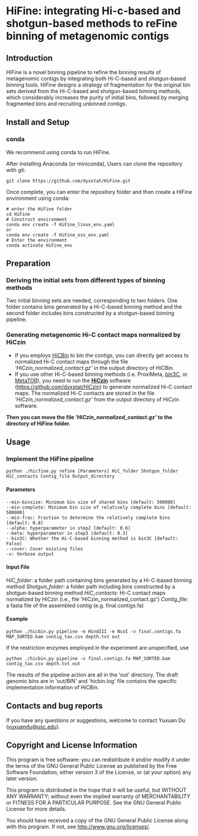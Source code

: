 # HiFine: integrating Hi-c-based and shotgun-based methods to reFine binning of metagenomic contigs

## Introduction
HiFine is a novel binning pipeline to refine the binning results of metagenomic contigs by integrating both Hi-C-based and shotgun-based binning tools. HiFine designs a strategy of fragmentation for the original bin sets derived from the Hi-C-based and shotgun-based binning methods, which considerably increases the purity of initial bins, followed by merging fragmented bins and recruiting unbinned contigs.

## Install and Setup
### conda
We recommend using conda to run HiFine.

After installing Anaconda (or miniconda), Users can clone the repository with git:
```
git clone https://github.com/dyxstat/HiFine.git
```

Once complete, you can enter the repository folder and then create a HiFine environment using conda:
```
# enter the HiFine folder
cd HiFine
# Construct environment
conda env create -f HiFine_linux_env.yaml 
or
conda env create -f HiFine_osx_env.yaml
# Enter the environment
conda activate HiFine_env
```

## Preparation
### Deriving the initial sets from different types of binning methods
Two initial binning sets are needed, corresponding to two folders. One folder contains bins generated by a Hi-C-based binning method and the second folder includes bins constructed by a shotgun-based binning pipeline.

### Generating metagenomic Hi-C contact maps normalized by HiCzin
* If you employs [HiCBin](https://github.com/dyxstat/HiCBin) to bin the contigs, you can directly get access to normalized Hi-C contact maps through the file *‘HiCzin\_normalized\_contact.gz’* in the output directory of HiCBin.
* If you use other Hi-C-based binning methods (i.e. ProxiMeta, [bin3C](https://github.com/cerebis/bin3C), or [MetaTOR](https://github.com/koszullab/metaTOR)), 
you need to run the [**HiCzin**](https://github.com/dyxstat/HiCzin) software (https://github.com/dyxstat/HiCzin) to generate normalized Hi-C contact maps. The normalized Hi-C contacts are stored in the
file *'HiCzin\_normalized\_contact.gz'* from the output directory of HiCzin software.

**Then you can move the file *'HiCzin\_normalized\_contact.gz'* to the directory of HiFine folder.**


## Usage
### Implement the HiFine pipeline 
```
python ./hicfine.py refine [Parameters] HiC_folder Shotgun_folder HiC_contacts Contig_file Output_directory
```
#### Parameters
```
--min-binsize: Minimum bin size of shared bins [default: 500000]
--min-complete: Minimum bin size of relatively complete bins [default: 500000]
--min-frac: Fraction to determine the relatively complete bins [default: 0.8]
--alpha: hyperparameter in step2 [default: 0.6]
--beta: hyperparameter in step3 [default: 0.3]
--bin3C: Whether the Hi-C-based binning method is bin3C [default: False]
--cover: Cover existing files
-v: Verbose output
```

#### Input File

*HiC_folder*: a folder path containing bins generated by a Hi-C-based binning method
*Shotgun_folder*: a folder path including bins constructed by a shotgun-based binning method
*HiC_contacts*: Hi-C contact maps normalized by HiCzin (i.e., file 'HiCzin_normalized_contact.gz')
*Contig_file*: a fasta file of the assembled contig (e.g. final.contigs.fa)


#### Example
```
python ./hicbin.py pipeline -e HindIII -e NcoI -v final.contigs.fa MAP_SORTED.bam contig_tax.csv depth.txt out
```
If the restriction enzymes employed in the experiment are unspecified, use
```
python ./hicbin.py pipeline -v final.contigs.fa MAP_SORTED.bam contig_tax.csv depth.txt out
```
The results of the pipeline action are all in the 'out' directory. The draft genomic bins are in 'out/BIN' and 'hicbin.log' file contains the specific implementation information of HiCBin.


## Contacts and bug reports
If you have any questions or suggestions, welcome to contact Yuxuan Du (yuxuandu@usc.edu).


## Copyright and License Information
This program is free software: you can redistribute it and/or modify it under the terms of the GNU General Public License as published by the Free Software Foundation, either version 3 of the License, or (at your option) any later version.

This program is distributed in the hope that it will be useful, but WITHOUT ANY WARRANTY; without even the implied warranty of MERCHANTABILITY or FITNESS FOR A PARTICULAR PURPOSE. See the GNU General Public License for more details.

You should have received a copy of the GNU General Public License along with this program. If not, see http://www.gnu.org/licenses/.






